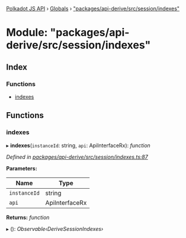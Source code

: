 [Polkadot JS API](../README.md) › [Globals](../globals.md) › ["packages/api-derive/src/session/indexes"](_packages_api_derive_src_session_indexes_.md)

# Module: "packages/api-derive/src/session/indexes"

## Index

### Functions

* [indexes](_packages_api_derive_src_session_indexes_.md#indexes)

## Functions

###  indexes

▸ **indexes**(`instanceId`: string, `api`: ApiInterfaceRx): *function*

*Defined in [packages/api-derive/src/session/indexes.ts:87](https://github.com/polkadot-js/api/blob/0a8d2e5ac1/packages/api-derive/src/session/indexes.ts#L87)*

**Parameters:**

Name | Type |
------ | ------ |
`instanceId` | string |
`api` | ApiInterfaceRx |

**Returns:** *function*

▸ (): *Observable‹DeriveSessionIndexes›*
